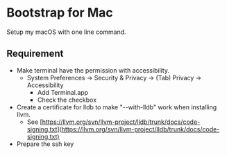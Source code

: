 # Bootstrap for Mac

Setup my macOS with one line command.

## Requirement

- Make terminal have the permission with accessibility.
	- System Preferences → Security & Privacy → (Tab) Privacy → Accessibility
		- Add Terminal.app
		- Check the checkbox
- Create a certificate for lldb to make "--with-lldb" work when installing llvm.
    - See [https://llvm.org/svn/llvm-project/lldb/trunk/docs/code-signing.txt](https://llvm.org/svn/llvm-project/lldb/trunk/docs/code-signing.txt)
- Prepare the ssh key
